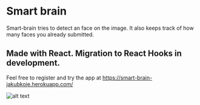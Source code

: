 # Smart brain
Smart-brain tries to detect an face on the image.
It also keeps track of how many faces you already submitted.
## Made with React. Migration to React Hooks in development.

Feel free to register and try the app at https://smart-brain-jakubkoje.herokuapp.com/

![alt text](https://imgur.com/QoW3vPf.png)
